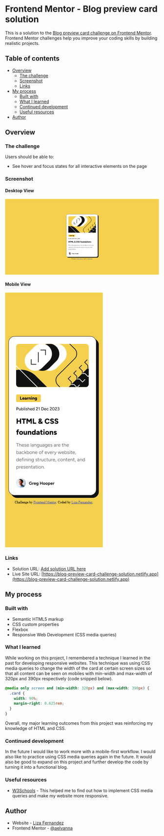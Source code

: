 # Frontend Mentor - Blog preview card solution

This is a solution to the [Blog preview card challenge on Frontend Mentor](https://www.frontendmentor.io/challenges/blog-preview-card-ckPaj01IcS). Frontend Mentor challenges help you improve your coding skills by building realistic projects.

## Table of contents

- [Overview](#overview)
  - [The challenge](#the-challenge)
  - [Screenshot](#screenshot)
  - [Links](#links)
- [My process](#my-process)
  - [Built with](#built-with)
  - [What I learned](#what-i-learned)
  - [Continued development](#continued-development)
  - [Useful resources](#useful-resources)
- [Author](#author)

## Overview

### The challenge

Users should be able to:

- See hover and focus states for all interactive elements on the page

### Screenshot

#### Desktop View

![Desktop View Preview](./preview-desktop.png)

#### Mobile View

![Mobile View Preview](./preview-mobile.png)

### Links

- Solution URL: [Add solution URL here](https://your-solution-url.com)
- Live Site URL: [https://blog-preview-card-challenge-solution.netlify.app](https://blog-preview-card-challenge-solution.netlify.app)

## My process

### Built with

- Semantic HTML5 markup
- CSS custom properties
- Flexbox
- Responsive Web Development (CSS media queries)

### What I learned

While working on this project, I remembered a technique I learned in the past for developing responsive websites. This technique was using CSS media queries to change the width of the card at certain screen sizes so that all content can be seen on mobiles with min-width and max-width of 320px and 390px respectively (code snipped below).

```css
@media only screen and (min-width: 320px) and (max-width: 390px) {
  .card {
    width: 90%;
    margin-right: 0.625rem;
  }
}
```

Overall, my major learning outcomes from this project was reinforcing my knowledge of HTML and CSS.

### Continued development

In the future I would like to work more with a mobile-first workflow. I would also like to practice using CSS media queries again in the future. It would also be good to expand on this project and further develop the code by turning it into a functional blog.

### Useful resources

- [W3Schools](https://www.w3schools.com/css/css_rwd_mediaqueries.asp) - This helped me to find out how to implement CSS media queries and make my website more responsive.

## Author

- Website - [Liza Fernandez](https://www.lizafernandez.dev)
- Frontend Mentor - [@aelvanna](https://www.frontendmentor.io/profile/aelvanna)

